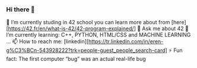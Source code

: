 ### Hi there 👋

🔭 I’m currently studing in 42 school you can learn more about from [here][https://42.fr/en/what-is-42/42-program-explained/]
💬 Ask me about 42
🌱 I’m currently learning: C++, PYTHON, HTML/CSS and MACHINE LEARNING ...
📫 How to reach me: [linkedin][https://tr.linkedin.com/in/eren-g%C3%BCn-543928222?trk=people-guest_people_search-card]
⚡ Fun fact: The first computer “bug” was an actual real-life bug

<!--
**Erengun/Erengun** is a ✨ _special_ ✨ repository because its `README.md` (this file) appears on your GitHub profile.

Here are some ideas to get you started:

- 🔭 I’m currently working on ...
- 🌱 I’m currently learning ...
- 👯 I’m looking to collaborate on ...
- 🤔 I’m looking for help with ...
- 💬 Ask me about ...
- 📫 How to reach me: ...
- 😄 Pronouns: ...
- ⚡ Fun fact: ...
-->
